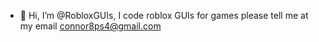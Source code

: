 - 👋 Hi, I’m @RobloxGUIs, I code roblox GUIs for games please tell me at my email connor8ps4@gmail.com
